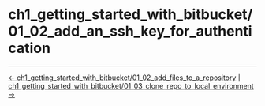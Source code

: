 # ch1_getting_started_with_bitbucket/01_02_add_an_ssh_key_for_authentication
<!-- FooterStart -->
---
[← ch1_getting_started_with_bitbucket/01_02_add_files_to_a_repository](../01_02_add_files_to_a_repository/README.md) | [ch1_getting_started_with_bitbucket/01_03_clone_repo_to_local_environment →](../01_04_clone_repo_to_local_environment/README.md)
<!-- FooterEnd -->
